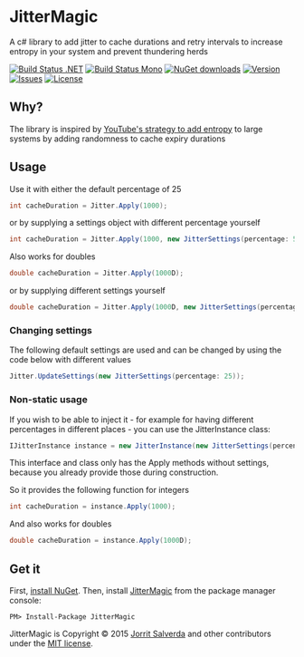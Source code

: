 # JitterMagic

A c# library to add jitter to cache durations and retry intervals to increase entropy in your system and prevent thundering herds

[![Build Status .NET](https://ci.appveyor.com/api/projects/status/github/JorritSalverda/JitterMagic?svg=true)](https://ci.appveyor.com/project/JorritSalverda/JitterMagic/)
[![Build Status Mono](https://api.travis-ci.org/JorritSalverda/JitterMagic.svg)](https://travis-ci.org/JorritSalverda/JitterMagic/)
[![NuGet downloads](https://img.shields.io/nuget/dt/JitterMagic.svg)](https://www.nuget.org/packages/JitterMagic)
[![Version](https://img.shields.io/nuget/v/JitterMagic.svg)](https://www.nuget.org/packages/JitterMagic)
[![Issues](https://img.shields.io/github/issues/JorritSalverda/JitterMagic.svg)](https://github.com/JorritSalverda/JitterMagic/issues)
[![License](https://img.shields.io/github/license/JorritSalverda/JitterMagic.svg)](https://github.com/JorritSalverda/JitterMagic/blob/master/LICENSE)

Why?
--------------------------------
The library is inspired by [YouTube's strategy to add entropy](http://highscalability.com/blog/2012/4/17/youtube-strategy-adding-jitter-isnt-a-bug.html) to large systems by adding randomness to cache expiry durations

Usage
--------------------------------
Use it with either the default percentage of 25

```csharp
int cacheDuration = Jitter.Apply(1000);
```

or by supplying a settings object with different percentage yourself

```csharp
int cacheDuration = Jitter.Apply(1000, new JitterSettings(percentage: 50));
```

Also works for doubles

```csharp
double cacheDuration = Jitter.Apply(1000D);
```

or by supplying different settings yourself

```csharp
double cacheDuration = Jitter.Apply(1000D, new JitterSettings(percentage: 50));
```

### Changing settings

The following default settings are used and can be changed by using the code below with different values

```csharp
Jitter.UpdateSettings(new JitterSettings(percentage: 25));
```

### Non-static usage

If you wish to be able to inject it - for example for having different percentages in different places - you can use the JitterInstance class:

```csharp
IJitterInstance instance = new JitterInstance(new JitterSettings(percentage: 25));
```

This interface and class only has the Apply methods without settings, because you already provide those during construction.

So it provides the following function for integers

```csharp
int cacheDuration = instance.Apply(1000);
```

And also works for doubles

```csharp
double cacheDuration = instance.Apply(1000D);
```

Get it
--------------------------------
First, [install NuGet](http://docs.nuget.org/docs/start-here/installing-nuget). Then, install [JitterMagic](https://www.nuget.org/packages/JitterMagic/) from the package manager console:

    PM> Install-Package JitterMagic

JitterMagic is Copyright &copy; 2015 [Jorrit Salverda](http://blog.jorritsalverda.com/) and other contributors under the [MIT license](https://github.com/JorritSalverda/JitterMagic/blob/master/LICENSE).
